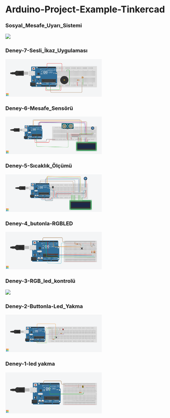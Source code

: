 # Arduino-Project-Example-Tinkercad

<h3>Sosyal_Mesafe_Uyarı_Sistemi</h3>
<img src="Aurduino_Sosyal_Mesafe_Uyari_Sistemi/Sosyal_Mesafe_Uyarı_Sistemi.png" width="300" >
<h3>Deney-7-Sesli_İkaz_Uygulaması</h3>
<img src="Deney-7-Sesli_İkaz_Uygulaması.png" width="300" >
<h3>Deney-6-Mesafe_Sensörü</h3>
<img src="Deney-6-Mesafe_Sensörü.png" width="300" >
<h3>Deney-5-Sıcaklık_Ölçümü</h3>
<img src="Deney-5-Sıcaklık_Ölçümü.png" width="300" >
<h3>Deney-4_butonla-RGBLED</h3>
<img src="Deney-4_butonla-RGBLED.png" width="300" >
<h3>Deney-3-RGB_led_kontrolü</h3>
<img src="Deney-3-RGB_led_kontrolü.png" width="300" >
<h3>Deney-2-Buttonla-Led_Yakma</h3>
<img src="Deney-2-Buttonla-Led_Yakma.png" width="300" >
<h3>Deney-1-led yakma</h3>
<img src="Deney-1-led yakma.png" width="300" >






